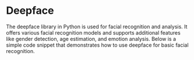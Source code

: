 # Deepface
The deepface library in Python is used for facial recognition and analysis. It offers various facial recognition models and supports additional features like gender detection, age estimation, and emotion analysis. Below is a simple code snippet that demonstrates how to use deepface for basic facial recognition.
